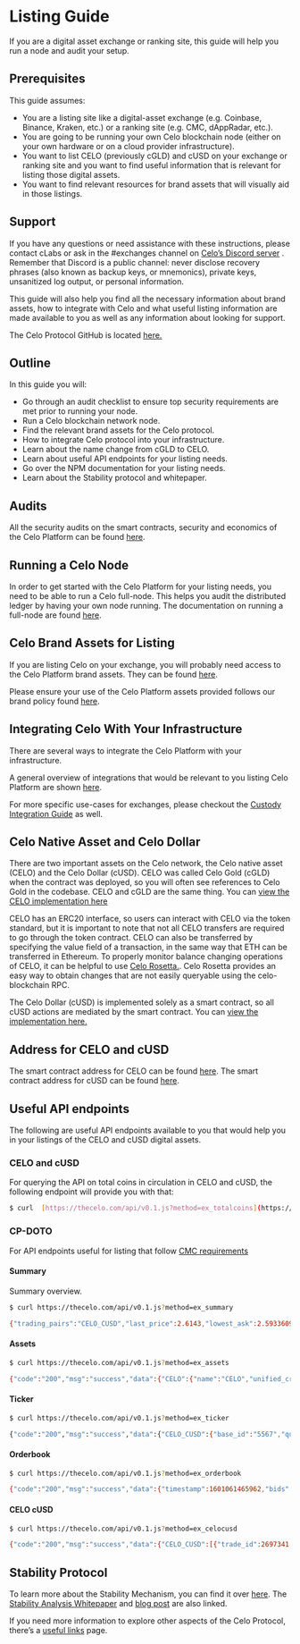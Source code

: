 # Listing Guide
If you are a digital asset exchange or ranking site, this guide will help you run a node and audit your setup. 

## Prerequisites
This guide assumes:

* You are a listing site like a digital-asset exchange (e.g. Coinbase, Binance, Kraken, etc.) or a ranking site (e.g. CMC, dAppRadar, etc.).
* You are going to be running your own Celo blockchain node (either on your own hardware or on a cloud provider infrastructure).
* You want to list CELO (previously cGLD) and cUSD on your exchange or ranking site and you want to find useful information that is relevant for listing those digital assets.
* You want to find relevant resources for brand assets that will visually aid in those listings.

## Support
If you have any questions or need assistance with these instructions, please contact cLabs or ask in the #exchanges channel on [Celo’s Discord server](https://chat.celo.org/) . Remember that Discord is a public channel: never disclose recovery phrases (also known as backup keys, or mnemonics), private keys, unsanitized log output, or personal information.

This guide will also help you find all the necessary information about brand assets, how to integrate with Celo and what useful listing information are made available to you as well as any information about looking for support.

The Celo Protocol GitHub is located [here.](https://github.com/celo-org/)


## Outline
In this guide you will:
* Go through an audit checklist to ensure top security requirements are met prior to running your node.
* Run a Celo blockchain network node.
* Find the relevant brand assets for the Celo protocol.
* How to integrate Celo protocol into your infrastructure.
* Learn about the name change from cGLD to CELO.
* Learn about useful API endpoints for your listing needs.
* Go over the NPM documentation for your listing needs.
* Learn about the Stability protocol and whitepaper.

## Audits
All the security audits on the smart contracts, security and economics of the Celo Platform can be found [here](https://celo.org/audits).

## Running a Celo Node
In order to get started with the Celo Platform for your listing needs, you need to be able to run a Celo full-node. This helps you audit the distributed ledger by having your own node running. The documentation on running a full-node are found [here](https://docs.celo.org/getting-started/mainnet/running-a-full-node-in-mainnet).

## Celo Brand Assets for Listing
If you are listing Celo on your exchange, you will probably need access to the Celo Platform brand assets. They can be found [here](https://celo.org/experience/brand#overview).  

Please ensure your use of the Celo Platform assets provided follows our brand policy found [here](https://celo.org/brand-policy).

## Integrating Celo With Your Infrastructure
There are several ways to integrate the Celo Platform with your infrastructure.

A general overview of integrations that would be relevant to you listing Celo Platform are shown [here](https://docs.celo.org/developer-guide/overview/integrations/general).

For more specific use-cases for exchanges, please checkout the [Custody Integration Guide](https://docs.celo.org/developer-guide/overview/integrations/custody) as well.


## Celo Native Asset and Celo Dollar

There are two important assets on the Celo network, the Celo native asset (CELO) and the Celo Dollar (cUSD). CELO was called Celo Gold (cGLD) when the contract was deployed, so you will often see references to Celo Gold in the codebase. CELO and cGLD are the same thing. You can [view the CELO implementation here](https://explorer.celo.org/address/0x8dd4f800851db9dc219fdfaeb82f8d69e2b13582/contracts)

CELO has an ERC20 interface, so users can interact with CELO via the token standard, but it is important to note that not all CELO transfers are required to go through the token contract. CELO can also be transferred by specifying the value field of a transaction, in the same way that ETH can be transferred in Ethereum. To properly monitor balance changing operations of CELO, it can be helpful to use  [Celo Rosetta.](https://github.com/celo-org/rosetta).  Celo Rosetta provides an easy way to obtain changes that are not easily queryable using the celo-blockchain RPC.

The Celo Dollar (cUSD) is implemented solely as a smart contract, so all cUSD actions are mediated by the smart contract. You can [view the implementation here.](https://explorer.celo.org/address/0xaa933baf03cfc55b8e4e0d7de479bcc12f189352/contracts)


## Address for CELO and cUSD
The smart contract address for CELO can be found [here]().
The smart contract address for cUSD can be found [here]().


## Useful API endpoints
The following are useful API endpoints available to you that would help you in your listings of the CELO and cUSD digital assets.

### CELO and cUSD
For querying the API on total coins in circulation in CELO and cUSD, the following endpoint will provide you with that:
```sh
$ curl  [https://thecelo.com/api/v0.1.js?method=ex_totalcoins](https://thecelo.com/api/v0.1.js?method=ex_totalcoins) {"code":"200","msg":"success","data":{"CELO":608485841.9959723,"cUSD":10250632.56099673}}
```

### CP-DOTO 

For API endpoints useful for listing that follow [CMC requirements](https://docs.google.com/document/d/1S4urpzUnO2t7DmS_1dc4EL4tgnnbTObPYXvDeBnukCg/edit#)

#### Summary
Summary overview.

```sh 
$ curl https://thecelo.com/api/v0.1.js?method=ex_summary

{"trading_pairs":"CELO_CUSD","last_price":2.6143,"lowest_ask":2.5933609958506225,"highest_bid":2.5676,"base_volume":37524.32000000003,"quote_volume":14714.520000000002,"price_change_percent_24h":3.7027120070382127,"highest_price_24h":2.649,"lowest_price_24h":2.4787}}
```

#### Assets

```sh
$ curl https://thecelo.com/api/v0.1.js?method=ex_assets

{"code":"200","msg":"success","data":{"CELO":{"name":"CELO","unified_cryptoasset_id":"5567","can_withdraw":"true","can_deposit":"true","min_withdraw":"0.000000000000000001","max_withdraw":"0.000000000000000001","maker_fee":"0.00","taker_fee":"0.005"},"CUSD":{"name":"Celo Dollars","unified_cryptoasset_id":"825","can_withdraw":"true","can_deposit":"true","min_withdraw":"0.000000000000000001","max_withdraw":"0.000000000000000001","maker_fee":"0.00","taker_fee":"0.005"}}}
```

#### Ticker

```sh
$ curl https://thecelo.com/api/v0.1.js?method=ex_ticker

{"code":"200","msg":"success","data":{"CELO_CUSD":{"base_id":"5567","quote_id":"825","last_price":2.6124,"quote_volume":14789.520000000002,"base_volume":37720.30000000003,"isFrozen":"0"}}}
```

#### Orderbook

```sh
$ curl https://thecelo.com/api/v0.1.js?method=ex_orderbook

{"code":"200","msg":"success","data":{"timestamp":1601061465962,"bids":[["2.5964","100"]],"asks":[["2.622606871230003","100"]]}}
```

#### CELO cUSD
```sh 
$ curl https://thecelo.com/api/v0.1.js?method=ex_celocusd

{"code":"200","msg":"success","data":{"CELO_CUSD":[{"trade_id":2697341,"timestamp":1601061491,"price":0.38238291620515147,"quote_volume":25,"base_volume":65.37948987916423,"type":"Sell"},{"trade_id":2697336,"timestamp":1601061466,"price":0.382293821845672,"quote_volume":25,"base_volume":65.39472670341044,"type":"Sell"}]}}
```


## Stability Protocol

To learn more about the Stability Mechanism, you can find it over [here](https://docs.celo.org/celo-codebase/protocol/stability). 
The  [Stability Analysis Whitepaper](https://celo.org/papers/Celo_Stability_Analysis.pdf)  and [blog post](https://medium.com/celohq/a-look-at-the-celo-stability-analysis-white-paper-part-1-23edd5ef8b5)  are also linked.

If you need more information to explore other aspects of the Celo Protocol, there’s a [useful links](https://docs.celo.org/#useful-links) page.
